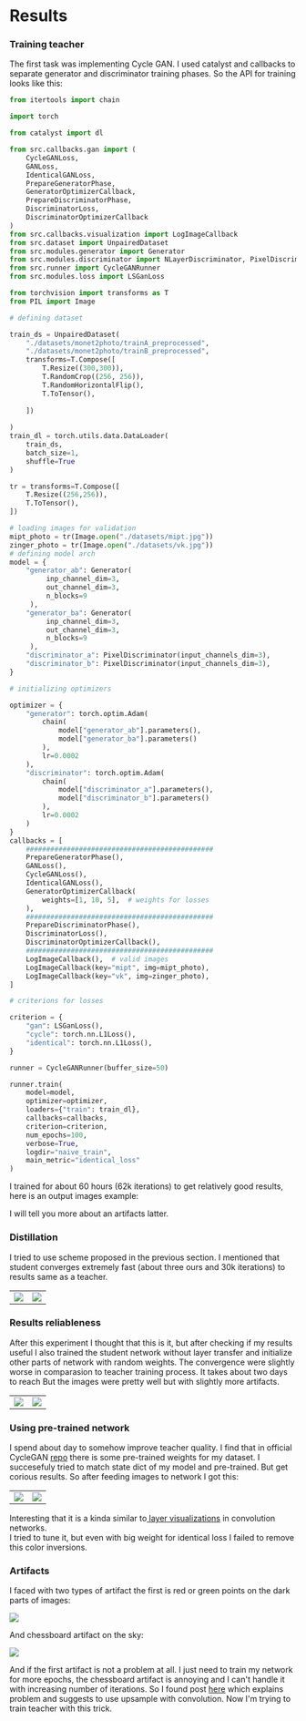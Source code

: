 # Results

### Training teacher

The first task was implementing Cycle GAN. I used catalyst and callbacks to separate generator and discriminator training phases. So the API for training looks like this:

```python
from itertools import chain

import torch

from catalyst import dl

from src.callbacks.gan import (
    CycleGANLoss,
    GANLoss,
    IdenticalGANLoss,
    PrepareGeneratorPhase,
    GeneratorOptimizerCallback,
    PrepareDiscriminatorPhase,
    DiscriminatorLoss,
    DiscriminatorOptimizerCallback
)
from src.callbacks.visualization import LogImageCallback
from src.dataset import UnpairedDataset
from src.modules.generator import Generator
from src.modules.discriminator import NLayerDiscriminator, PixelDiscriminator
from src.runner import CycleGANRunner
from src.modules.loss import LSGanLoss

from torchvision import transforms as T
from PIL import Image

# defining dataset

train_ds = UnpairedDataset(
    "./datasets/monet2photo/trainA_preprocessed",
    "./datasets/monet2photo/trainB_preprocessed",
    transforms=T.Compose([
        T.Resize((300,300)),
        T.RandomCrop((256, 256)),
        T.RandomHorizontalFlip(),
        T.ToTensor(),
        
    ])
    
)
train_dl = torch.utils.data.DataLoader(
    train_ds,
    batch_size=1,
    shuffle=True
)

tr = transforms=T.Compose([
    T.Resize((256,256)),
    T.ToTensor(),
])

# loading images for validation
mipt_photo = tr(Image.open("./datasets/mipt.jpg"))
zinger_photo = tr(Image.open("./datasets/vk.jpg"))
# defining model arch
model = {
    "generator_ab": Generator(
         inp_channel_dim=3, 
         out_channel_dim=3,
         n_blocks=9
     ),
    "generator_ba": Generator(
         inp_channel_dim=3, 
         out_channel_dim=3,
         n_blocks=9
     ),
    "discriminator_a": PixelDiscriminator(input_channels_dim=3),
    "discriminator_b": PixelDiscriminator(input_channels_dim=3),
}

# initializing optimizers

optimizer = {
    "generator": torch.optim.Adam(
        chain(
            model["generator_ab"].parameters(),
            model["generator_ba"].parameters()
        ),
        lr=0.0002
    ),
    "discriminator": torch.optim.Adam(
        chain(
            model["discriminator_a"].parameters(),
            model["discriminator_b"].parameters()
        ),
        lr=0.0002
    )
}
callbacks = [
    ##############################################
    PrepareGeneratorPhase(),
    GANLoss(),
    CycleGANLoss(),
    IdenticalGANLoss(),
    GeneratorOptimizerCallback(
        weights=[1, 10, 5],  # weights for losses
    ),
    ##############################################
    PrepareDiscriminatorPhase(),
    DiscriminatorLoss(),
    DiscriminatorOptimizerCallback(),
    ##############################################
    LogImageCallback(),  # valid images
    LogImageCallback(key="mipt", img=mipt_photo),
    LogImageCallback(key="vk", img=zinger_photo),
]

# criterions for losses

criterion = {
    "gan": LSGanLoss(),
    "cycle": torch.nn.L1Loss(),
    "identical": torch.nn.L1Loss(),
}

runner = CycleGANRunner(buffer_size=50)

runner.train(
    model=model,
    optimizer=optimizer,
    loaders={"train": train_dl},
    callbacks=callbacks,
    criterion=criterion,
    num_epochs=100,
    verbose=True,
    logdir="naive_train",
    main_metric="identical_loss"
)
```

I trained for about 60 hours \(62k iterations\) to get relatively good results, here is an output images example:

I will tell you more about an artifacts latter.

### Distillation

I tried to use scheme proposed in the previous section. I mentioned that student converges extremely fast \(about three ours and 30k iterations\) to results same as a teacher.

|  |  |
| :--- | :--- |
| ![](.gitbook/assets/snimok-ekrana-2020-09-23-v-23.50.00.png)   | ![](.gitbook/assets/snimok-ekrana-2020-09-23-v-23.50.13.png) |

### Results reliableness

After this experiment I thought that this is it, but after checking if my results useful I also trained the student network without layer transfer and initialize other parts of network with random weights. The convergence were slightly worse in comparasion to teacher training process. It takes about two days to reach  But the images were pretty well but with slightly more artifacts.

|  |  |
| :--- | :--- |
| ![](.gitbook/assets/snimok-ekrana-2020-09-23-v-23.42.24.png)  | ![](.gitbook/assets/snimok-ekrana-2020-09-23-v-23.43.26.png)  |

### Using pre-trained network

I spend about day to somehow improve teacher quality. I find that in official CycleGAN [repo](https://github.com/junyanz/pytorch-CycleGAN-and-pix2pix) there is some pre-trained weights for my dataset. I succesefuly tried to match state dict of my model and pre-trained. But get corious results. So after feeding images to network I got this:

|  |  |
| :--- | :--- |
|  ![](.gitbook/assets/snimok-ekrana-2020-09-23-v-21.35.05.png)  | ![](.gitbook/assets/snimok-ekrana-2020-09-23-v-22.29.01%20%281%29.png)  |

Interesting that it is a kinda similar to[ layer visualizations](https://distill.pub/2017/feature-visualization/) in convolution networks.  
I tried to tune it, but even with big weight for identical loss I failed to remove this color inversions.

### Artifacts

I faced with two types of artifact the first is red or green points on the dark parts of images:

![](.gitbook/assets/snimok-ekrana-2020-09-23-v-23.55.09.png)

And chessboard artifact on the sky:

![](.gitbook/assets/snimok-ekrana-2020-09-23-v-23.43.26.png)

And if the first artifact is not a problem at all. I just need to train my network for more epochs, the chessboard artifact is annoying and I can't handle it with increasing number of iterations. So I found post [here](https://distill.pub/2016/deconv-checkerboard/) which explains problem and suggests to use upsample with convolution. Now I'm trying to train teacher with this trick.

